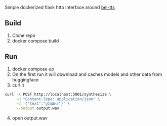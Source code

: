 Simple dockerized flask http interface around [bel-tts](https://huggingface.co/jhlfrfufyfn/bel-tts)

## Build

1. Clone repo
2. docker compose build

## Run

1. docker compose up
2. On the first run it will download and caches models and other data from huggingface
3. curl it
```bash
curl -X POST http://localhost:5001/synthesize \
     -H "Content-Type: application/json" \
     -d '{"text":"ҁбаЦка"}' \
     --output output.wav
```
4. open output.wav
